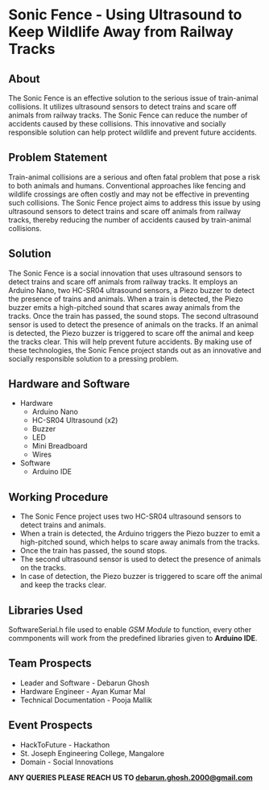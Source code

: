 # Sonic Fence - Using Ultrasound to Keep Wildlife Away from Railway Tracks

## About
The Sonic Fence is an effective solution to the serious issue of train-animal collisions. It utilizes ultrasound sensors to detect trains and scare off animals from railway tracks. The Sonic Fence can reduce the number of accidents caused by these collisions. This innovative and socially responsible solution can help protect wildlife and prevent future accidents. 

## Problem Statement
Train-animal collisions are a serious and often fatal problem that pose a risk to both animals and humans. Conventional approaches like fencing and wildlife crossings are often costly and may not be effective in preventing such collisions. The Sonic Fence project aims to address this issue by using ultrasound sensors to detect trains and scare off animals from railway tracks, thereby reducing the number of accidents caused by train-animal collisions.

## Solution
The Sonic Fence is a social innovation that uses ultrasound sensors to detect trains and scare off animals from railway tracks. It employs an Arduino Nano, two HC-SR04 ultrasound sensors, a Piezo buzzer to detect the presence of trains and animals. When a train is detected, the Piezo buzzer emits a high-pitched sound that scares away animals from the tracks. Once the train has passed, the sound stops. The second ultrasound sensor is used to detect the presence of animals on the tracks. If an animal is detected, the Piezo buzzer is triggered to scare off the animal and keep the tracks clear. This will help prevent future accidents. By making use of these technologies, the Sonic Fence project stands out as an innovative and socially responsible solution to a pressing problem.

## Hardware and Software
* Hardware
  * Arduino Nano
  * HC-SR04 Ultrasound (x2)
  * Buzzer
  * LED
  * Mini Breadboard
  * Wires
* Software
  * Arduino IDE

## Working Procedure
* The Sonic Fence project uses two HC-SR04 ultrasound sensors to detect trains and animals.
* When a train is detected, the Arduino triggers the Piezo buzzer to emit a high-pitched sound, which helps to scare away animals from the tracks.
* Once the train has passed, the sound stops.
* The second ultrasound sensor is used to detect the presence of animals on the tracks.
* In case of detection, the Piezo buzzer is triggered to scare off the animal and keep the tracks clear.

## Libraries Used
SoftwareSerial.h file used to enable _GSM Module_ to function, every other commponents will work from the predefined libraries given to **Arduino IDE**.

## Team Prospects
* Leader and Software - Debarun Ghosh
* Hardware Engineer - Ayan Kumar Mal
* Technical Documentation - Pooja Mallik

## Event Prospects
* HackToFuture - Hackathon
* St. Joseph Engineering College, Mangalore
* Domain - Social Innovations

**ANY QUERIES PLEASE REACH US TO debarun.ghosh.2000@gmail.com**
